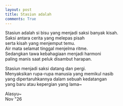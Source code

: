 ```yaml
---
layout: post
title: Stasiun adalah
comments: True
---
```


Stasiun adalah si bisu yang menjadi saksi banyak kisah.  
Saksi antara cerita yang melepas pisah  
serta kisah yang menjemput temu.  
Air mata selamat tinggal menjelma ritme.  
Sedangkan tawa kebahagiaan menjadi harmoni  
paling manis saat peluk disambut harapan.

Stasiun menjadi saksi datang dan pergi.  
Menyaksikan rupa-rupa manusia yang memikul nasib  
yang dipertaruhkannya dalam sebuah kedatangan  
yang baru atau kepergian yang lama~

Alasyu~  
Nov "26